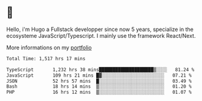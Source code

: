 # 👋 

Hello, i'm Hugo a Fullstack developper since now 5 years, specialize in the ecosysteme JavaScript/Typescript. I mainly use the framework React/Next.

More informations on my [portfolio](https://hcampos.fr)

<!--START_SECTION:waka-->

```txt
Total Time: 1,517 hrs 17 mins

TypeScript       1,232 hrs 38 mins████████████████████▒░░░░   81.24 %
JavaScript       109 hrs 21 mins █▓░░░░░░░░░░░░░░░░░░░░░░░   07.21 %
JSON             52 hrs 57 mins  █░░░░░░░░░░░░░░░░░░░░░░░░   03.49 %
Bash             18 hrs 14 mins  ▒░░░░░░░░░░░░░░░░░░░░░░░░   01.20 %
PHP              16 hrs 12 mins  ▒░░░░░░░░░░░░░░░░░░░░░░░░   01.07 %
```

<!--END_SECTION:waka-->
